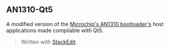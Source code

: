 ## AN1310-Qt5

A modified version of the [Microchip's AN1310 bootloader's](http://www.microchip.com/wwwAppNotes/AppNotes.aspx?appnote=en546974) host applications made compilable with Qt5.
> Written with [StackEdit](https://stackedit.io/).
